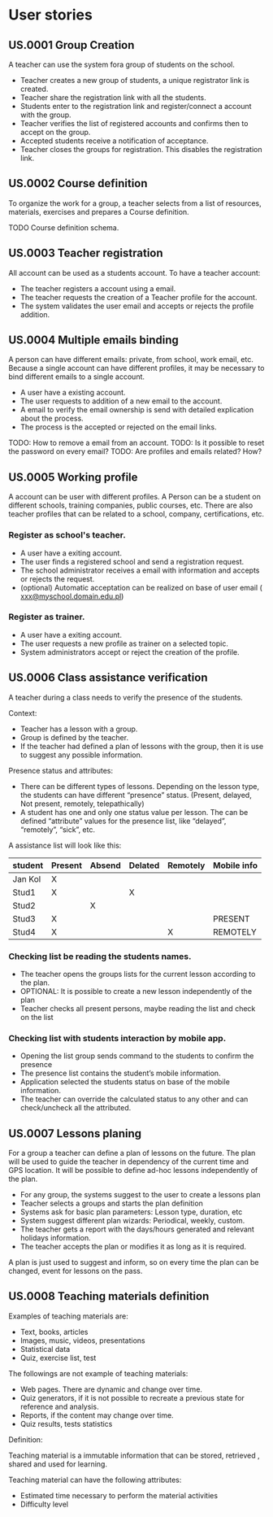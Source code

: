 User stories
============


US.0001 Group Creation
----------------------

A teacher can use the system fora group of students on the school.

- Teacher creates a new group of students, a unique registrator link is created.
- Teacher share the registration link with all the students.
- Students enter to the registration link and register/connect a account with the group.
- Teacher verifies the list of registered accounts and confirms then to accept on the group.
- Accepted students receive a notification of acceptance.
- Teacher closes the groups for registration. This disables the registration link.


US.0002 Course definition
-------------------------

To organize the work for a group, a teacher selects from a list of resources, materials, exercises and prepares a Course definition.

TODO Course definition schema.

US.0003 Teacher registration
----------------------------

All account can be used as a students account. To have a teacher account:

- The teacher registers a account using a email.
- The teacher requests the creation of a Teacher profile for the account.
- The system validates the user email and accepts or rejects the profile addition.


US.0004 Multiple emails binding
-------------------------------

A person can have different emails: private, from school, work email, etc.
Because a single account can have different profiles, it may be necessary to bind different emails to a single account.

- A user have a existing account.
- The user requests to addition of a new email to the account.
- A email to verify the email ownership is send with detailed explication about the process.
- The process is the accepted or rejected on the email links.

TODO: How to remove a email from an account.
TODO: Is it possible to reset the password on every email?
TODO: Are profiles and emails related? How?

US.0005 Working profile
-----------------------

A account can be user with different profiles. A Person can be a student on different schools, training companies, public courses, etc.
There are also teacher profiles that can be related to a school, company, certifications, etc.

### Register as school's teacher.

- A user have a exiting account.
- The user finds a registered school and send a registration request.
- The school administrator receives a email with information and accepts or rejects the request.
- (optional) Automatic acceptation can be realized on base of user email ( xxx@myschool.domain.edu.pl)

### Register as trainer.

- A user have a exiting account.
- The user requests a new profile as trainer on a selected topic.
- System administrators accept or reject the creation of the profile.

US.0006 Class assistance verification
-------------------------------------

A teacher during a class needs to verify the presence of the students.

Context:
- Teacher has a lesson with a group.
- Group is defined by the teacher.
- If the teacher had defined a plan of lessons with the group, then it is use to suggest any possible information.

Presence status and attributes:

- There can be different types of lessons. Depending on the lesson type, the students can have different “presence” status. (Present, delayed, Not present, remotely, telepathically)
- A student has one and only one status value per lesson. The can be defined “attribute” values for the presence list, like “delayed”, “remotely”, “sick”, etc.

A assistance list will look like this:

| student | Present | Absend | Delated | Remotely | Mobile info |
|---------|---------|--------|---------|----------|-------------|
| Jan Kol |   X     |        |         |          |             |
| Stud1   |   X     |        |    X    |          |             |
| Stud2   |         |   X    |         |          |             |
| Stud3   |   X     |        |         |          |   PRESENT   |
| Stud4   |   X     |        |         |     X    |   REMOTELY  |


### Checking list be reading the students names.

- The teacher opens the groups lists for the current lesson according to the plan.
- OPTIONAL: It is possible to create a new lesson independently of the plan
- Teacher checks all present persons, maybe reading the list and check on the list

### Checking list with students interaction by mobile app.

- Opening the list group sends command to the students to confirm the presence
- The presence list contains the student’s mobile information.
- Application selected the students status on base of the mobile information.
- The teacher can override the calculated status to any other and can check/uncheck all the attributed.

US.0007 Lessons planing
-----------------------

For a group a teacher can define a plan of lessons on the future. 
The plan will be used to guide the teacher in dependency of the current time and GPS location.
It will be possible to define ad-hoc lessons independently of the plan.  

- For any group, the systems suggest to the user to create a lessons plan
- Teacher selects a groups and starts the plan definition
- Systems ask for basic plan parameters: Lesson type, duration, etc
- System suggest different plan wizards: Periodical, weekly, custom.
- The teacher gets a report with the days/hours generated and relevant holidays information.
- The teacher accepts the plan or modifies it as long as it is required.

A plan is just used to suggest and inform, so on every time the plan can be changed, event for lessons on the pass.

US.0008 Teaching materials definition
-------------------------------------

Examples of teaching materials are:

 - Text, books, articles
 - Images, music, videos, presentations
 - Statistical data
 - Quiz, exercise list, test

The followings are not example of teaching materials:

 - Web pages. There are dynamic and change over time.
 - Quiz generators, if it is not possible to recreate a previous state for reference and analysis.
 - Reports, if the content may change over time.
 - Quiz results, tests statistics

Definition: 
  
  Teaching material is a immutable information that can be stored, retrieved , shared and used for learning.

Teaching material can have the following attributes:

 - Estimated time necessary to perform the material activities
 - Difficulty level

